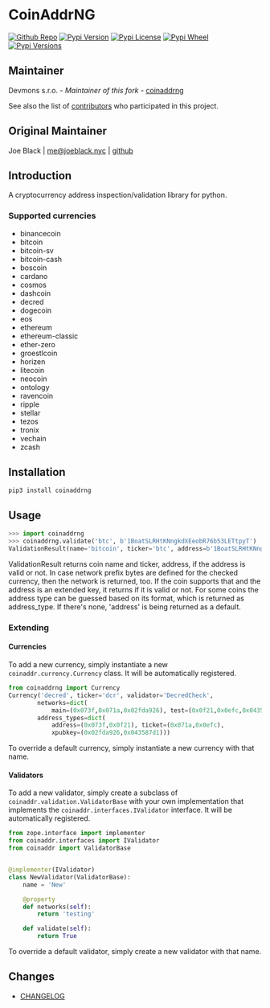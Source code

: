 # CoinAddrNG
[![Github Repo](https://img.shields.io/badge/contributions-welcome-brightgreen.svg?style=flat)](https://github.com/crypkit/coinaddrng) [![Pypi Version](https://img.shields.io/pypi/v/coinaddrng.svg)](https://pypi.python.org/pypi/coinaddrng) [![Pypi License](https://img.shields.io/pypi/l/coinaddrng.svg)](https://pypi.python.org/pypi/coinaddrng) [![Pypi Wheel](https://img.shields.io/pypi/wheel/coinaddrng.svg)](https://pypi.python.org/pypi/coinaddrng) [![Pypi Versions](https://img.shields.io/pypi/pyversions/coinaddrng.svg)](https://pypi.python.org/pypi/coinaddrng)


## Maintainer
Devmons s.r.o. - *Maintainer of this fork* - [coinaddrng](https://github.com/crypkit/coinaddrng)

See also the list of [contributors](https://github.com/crypkit/coinaddrng/contributors) who participated in this project.

## Original Maintainer
Joe Black | <me@joeblack.nyc> | [github](https://github.com/joeblackwaslike)


## Introduction
A cryptocurrency address inspection/validation library for python.

### Supported currencies
* binancecoin
* bitcoin
* bitcoin-sv
* bitcoin-cash
* boscoin
* cardano
* cosmos
* dashcoin
* decred
* dogecoin
* eos
* ethereum
* ethereum-classic
* ether-zero
* groestlcoin
* horizen
* litecoin
* neocoin
* ontology
* ravencoin
* ripple
* stellar
* tezos
* tronix
* vechain
* zcash

## Installation
```shell
pip3 install coinaddrng
```

## Usage
```python
>>> import coinaddrng
>>> coinaddrng.validate('btc', b'1BoatSLRHtKNngkdXEeobR76b53LETtpyT')
ValidationResult(name='bitcoin', ticker='btc', address=b'1BoatSLRHtKNngkdXEeobR76b53LETtpyT', valid=True, network='main', is_extended=False, address_type='address')
```

ValidationResult returns coin name and ticker, address, if the address is valid or not. In case network prefix bytes are defined for the checked currency, then the network
is returned, too. If the coin supports that and the address is an extended key, it returns if it is valid or not.  For some coins the address type can be guessed based on its
format, which is returned as address_type. If there's none, 'address' is being returned as a default.

### Extending
#### Currencies
To add a new currency, simply instantiate a new `coinaddr.currency.Currency` class.  It will be automatically registered.
```python
from coinaddrng import Currency
Currency('decred', ticker='dcr', validator='DecredCheck',
        networks=dict(
            main=(0x073f,0x071a,0x02fda926), test=(0x0f21,0x0efc,0x043587d1)),
        address_types=dict(
            address=(0x073f,0x0f21), ticket=(0x071a,0x0efc),
            xpubkey=(0x02fda926,0x043587d1)))
```

To override a default currency, simply instantiate a new currency with that name.


#### Validators
To add a new validator, simply create a subclass of `coinaddr.validation.ValidatorBase` with your own implementation that implements the `coinaddr.interfaces.IValidator` interface.  It will be automatically registered.
```python
from zope.interface import implementer
from coinaddr.interfaces import IValidator
from coinaddr import ValidatorBase


@implementer(IValidator)
class NewValidator(ValidatorBase):
    name = 'New'

    @property
    def networks(self):
        return 'testing'

    def validate(self):
        return True
```

To override a default validator, simply create a new validator with that name.


## Changes
* [CHANGELOG](CHANGELOG.md)
